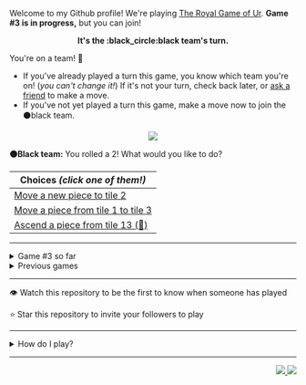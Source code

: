 Welcome to my Github profile!
We're playing
[The Royal Game of Ur](https://en.wikipedia.org/wiki/Royal_Game_of_Ur).
**Game #3 is in progress,** but you can join!

<p align="center">
  <b>It's the
  :black_circle:black
  team's turn.</b>
</p>

You're on a team! :wave:

* If you've already played a turn this game, you know which team you're on!
(_you can't change it!_)
If it's not your turn, check back later, or
[ask a
friend](https://twitter.com/share?text=I'm+playing+The+Royal+Game+of+Ur+on+a+GitHub+profile.+Take+your+turn+at+https://github.com/rossjrw/rossjrw+%23RoyalGameOfUr+%23github)
to make a move.
* If you've not yet played a turn this game, make a move now to join the
:black_circle:black
team.

<p align="center"><img src="https://raw.githubusercontent.com/rossjrw/rossjrw/play/games/current/board.527.svg"></p>

  **:black_circle:Black team:**
  You rolled a 2!
What would you like to do?

| Choices *(click one of them!)* |
| --- |
  | [Move a new piece to tile 2    ](https://github.com/rossjrw/rossjrw/issues/new?title=ur-move-2%400-0&amp;body=Press+Submit%21+You+don%27t+need+to+edit+this+text+or+do+anything+else.%0D%0A%0D%0ABe+aware+that+your+move+can+take+a+minute+or+two+to+process.) |
  | [Move a piece from tile 1 to tile 3    ](https://github.com/rossjrw/rossjrw/issues/new?title=ur-move-2%401-0&amp;body=Press+Submit%21+You+don%27t+need+to+edit+this+text+or+do+anything+else.%0D%0A%0D%0ABe+aware+that+your+move+can+take+a+minute+or+two+to+process.) |
  | [Ascend a piece from tile 13    (:rocket:) ](https://github.com/rossjrw/rossjrw/issues/new?title=ur-move-2%4013-0&amp;body=Press+Submit%21+You+don%27t+need+to+edit+this+text+or+do+anything+else.%0D%0A%0D%0ABe+aware+that+your+move+can+take+a+minute+or+two+to+process.) |

-----

<details><summary>Game #3 so far</summary>

## Who's on each team?

<table>
    <thead>
      <tr><th colspan=2>Players in this game</th></tr>
    </thead>
    <tbody>
      <tr>
        <td align="right"><b>Black team</b> :black_circle:</td>
        <td>:white_circle: <b> White team</b></td>
      </tr>
      <tr align="center">
        <td><b><a href="https://github.com/BaptisteMartinet">@BaptisteMartinet</a></b> (34)<br><b><a href="https://github.com/tassiaaccioly">@tassiaaccioly</a></b> (3)<br><b><a href="https://github.com/chekos">@chekos</a></b> (3)<br><b><a href="https://github.com/rossjrw">@rossjrw</a></b> (2)<br><b><a href="https://github.com/cbebe">@cbebe</a></b> (2)<br><b><a href="https://github.com/DiogoTofuMartins">@DiogoTofuMartins</a></b> (1)<br><b><a href="https://github.com/jackwilliamgray">@jackwilliamgray</a></b> (1)<br><b><a href="https://github.com/jackcarey">@jackcarey</a></b> (1)<br><b><a href="https://github.com/shaurya-src">@shaurya-src</a></b> (1)<br><b><a href="https://github.com/kinduff">@kinduff</a></b> (1)<br><b><a href="https://github.com/AfterWorld">@AfterWorld</a></b> (1)</td>
        <td><b><a href="https://github.com/1ethanhansen">@1ethanhansen</a></b> (37)<br><b><a href="https://github.com/shpatrickguo">@shpatrickguo</a></b> (7)<br><b><a href="https://github.com/jtrent238">@jtrent238</a></b> (3)<br><b><a href="https://github.com/The-Coding-Classroom">@The-Coding-Classroom</a></b> (1)<br><b><a href="https://github.com/Hans5958">@Hans5958</a></b> (1)<br><b><a href="https://github.com/abhijit-hota">@abhijit-hota</a></b> (1)</td>
      </tr>
    </tbody>
  </table>

## What's happened so far?

| Time | Turn | Event | Issue | Board |
| :---: | :---: | :--- | :---: | :---: |
  | 11th Jan 2021 18:53 | **0** | :black_circle: **[@BaptisteMartinet](https://github.com/BaptisteMartinet)** started a new game | [#425](https://github.com/rossjrw/rossjrw/issues/425) | [link](https://raw.githubusercontent.com/rossjrw/rossjrw/2e4658022b4eb7f8104666e9a88e8250643c9383/games/current/board.425.svg) |
  | 11th Jan 2021 18:54 | **1** | :black_circle: **[@BaptisteMartinet](https://github.com/BaptisteMartinet)** moved a black piece onto the board to position 1    | [#426](https://github.com/rossjrw/rossjrw/issues/426) | [link](https://raw.githubusercontent.com/rossjrw/rossjrw/a934bcece1bb80caea7dd9911616969452437f3f/games/current/board.426.svg) |
  | 11th Jan 2021 22:08 | **2** | :white_circle: **[@shpatrickguo](https://github.com/shpatrickguo)** moved a white piece onto the board to position 1    | [#427](https://github.com/rossjrw/rossjrw/issues/427) | [link](https://raw.githubusercontent.com/rossjrw/rossjrw/d9425379be92f8c2138459fe496777e97c352802/games/current/board.427.svg) |
  | 12th Jan 2021 09:37 | **3** | :black_circle: **[@BaptisteMartinet](https://github.com/BaptisteMartinet)** moved a black piece from position 1 to position 2    | [#428](https://github.com/rossjrw/rossjrw/issues/428) | [link](https://raw.githubusercontent.com/rossjrw/rossjrw/f9c17baa5a05e61467c216e08c631b80b3f0c57a/games/current/board.428.svg) |
  | 12th Jan 2021 17:20 | **4** | :white_circle: **[@1ethanhansen](https://github.com/1ethanhansen)** moved a white piece from position 1 to position 4  — claimed a rosette :rosette:  | [#429](https://github.com/rossjrw/rossjrw/issues/429) |  |
  | 12th Jan 2021 17:21 | **5** | :white_circle: **[@1ethanhansen](https://github.com/1ethanhansen)** moved a white piece from position 4 to position 8  — claimed a rosette :rosette:  | [#430](https://github.com/rossjrw/rossjrw/issues/430) | [link](https://raw.githubusercontent.com/rossjrw/rossjrw/64b501e334c803850d09f6cc1d178ebf13715574/games/current/board.430.svg) |
  | 12th Jan 2021 17:21 | **6** | :white_circle:  The white team rolled a 0 and their turn was automatically passed | [#430](https://github.com/rossjrw/rossjrw/issues/430) | [link](https://raw.githubusercontent.com/rossjrw/rossjrw/40d891e2a3ae5c43ae4fc383a0fdd3bd862e6951/games/current/board.430.svg) |
  | 12th Jan 2021 17:28 | **7** | :black_circle: **[@BaptisteMartinet](https://github.com/BaptisteMartinet)** moved a black piece from position 2 to position 3    | [#431](https://github.com/rossjrw/rossjrw/issues/431) | [link](https://raw.githubusercontent.com/rossjrw/rossjrw/007f032d6b05bb9beb025545237aba31ad4dc208/games/current/board.431.svg) |
  | 12th Jan 2021 18:00 | **8** | :white_circle: **[@1ethanhansen](https://github.com/1ethanhansen)** moved a white piece onto the board to position 1    | [#432](https://github.com/rossjrw/rossjrw/issues/432) | [link](https://raw.githubusercontent.com/rossjrw/rossjrw/014ac3a454cd31667735a39216d1503a010315d1/games/current/board.432.svg) |
  | 13th Jan 2021 00:01 | **9** | :black_circle: **[@DiogoTofuMartins](https://github.com/DiogoTofuMartins)** moved a black piece from position 3 to position 6    | [#433](https://github.com/rossjrw/rossjrw/issues/433) | [link](https://raw.githubusercontent.com/rossjrw/rossjrw/11b7813c66bae8ab2d2ce21d882b994e261d37d7/games/current/board.433.svg) |
  | 13th Jan 2021 00:37 | **10** | :white_circle: **[@1ethanhansen](https://github.com/1ethanhansen)** moved a white piece onto the board to position 2    | [#434](https://github.com/rossjrw/rossjrw/issues/434) | [link](https://raw.githubusercontent.com/rossjrw/rossjrw/e8661f4a65c59817df3d0238efe825d1fddc74a8/games/current/board.434.svg) |
  | 13th Jan 2021 18:36 | **11** | :black_circle: **[@tassiaaccioly](https://github.com/tassiaaccioly)** moved a black piece onto the board to position 3    | [#435](https://github.com/rossjrw/rossjrw/issues/435) | [link](https://raw.githubusercontent.com/rossjrw/rossjrw/166fbc83a6b89e7f10c30abac8f525e778714533/games/current/board.435.svg) |
  | 13th Jan 2021 18:49 | **12** | :white_circle: **[@1ethanhansen](https://github.com/1ethanhansen)** moved a white piece from position 2 to position 4  — claimed a rosette :rosette:  | [#436](https://github.com/rossjrw/rossjrw/issues/436) | [link](https://raw.githubusercontent.com/rossjrw/rossjrw/aeef20a5ed22fbd5a5c0f256032def39129fbc71/games/current/board.436.svg) |
  | 13th Jan 2021 19:06 | **13** | :white_circle: **[@1ethanhansen](https://github.com/1ethanhansen)** moved a white piece from position 4 to position 6 — captured a black piece :crossed_swords:   | [#437](https://github.com/rossjrw/rossjrw/issues/437) | [link](https://raw.githubusercontent.com/rossjrw/rossjrw/bac6e6fe13f7b89d6ae9684665614d09f5a445d8/games/current/board.437.svg) |
  | 15th Jan 2021 12:14 | **14** | :black_circle: **[@BaptisteMartinet](https://github.com/BaptisteMartinet)** moved a black piece from position 3 to position 4  — claimed a rosette :rosette:  | [#439](https://github.com/rossjrw/rossjrw/issues/439) | [link](https://raw.githubusercontent.com/rossjrw/rossjrw/07c0fb432b09d5149b7dc3f8bcde787762f70071/games/current/board.439.svg) |
  | 15th Jan 2021 12:16 | **15** | :black_circle: **[@BaptisteMartinet](https://github.com/BaptisteMartinet)** moved a black piece from position 4 to position 6 — captured a white piece :crossed_swords:   | [#440](https://github.com/rossjrw/rossjrw/issues/440) |  |
  | 15th Jan 2021 16:29 | **16** | :white_circle: **[@jtrent238](https://github.com/jtrent238)** moved a white piece onto the board to position 2    | [#441](https://github.com/rossjrw/rossjrw/issues/441) | [link](https://raw.githubusercontent.com/rossjrw/rossjrw/0ed9adc147e32099b31a788bfba00440ea8ccf3d/games/current/board.441.svg) |
  | 15th Jan 2021 16:29 | **17** | :black_circle:  The black team rolled a 0 and their turn was automatically passed | [#441](https://github.com/rossjrw/rossjrw/issues/441) | [link](https://raw.githubusercontent.com/rossjrw/rossjrw/01e08b60925a369661b38ca5ba8e33082663c279/games/current/board.441.svg) |
  | 15th Jan 2021 16:31 | **18** | :white_circle: **[@jtrent238](https://github.com/jtrent238)** moved a white piece from position 1 to position 4  — claimed a rosette :rosette:  | [#442](https://github.com/rossjrw/rossjrw/issues/442) | [link](https://raw.githubusercontent.com/rossjrw/rossjrw/52354f0a149ac4b0412d42364e23afe676a99b76/games/current/board.442.svg) |
  | 15th Jan 2021 16:32 | **19** | :white_circle: **[@jtrent238](https://github.com/jtrent238)** moved a white piece onto the board to position 1    | [#443](https://github.com/rossjrw/rossjrw/issues/443) | [link](https://raw.githubusercontent.com/rossjrw/rossjrw/b283cfa2c7a043a9dcde5d7966a91c7ad1019995/games/current/board.443.svg) |
  | 16th Jan 2021 16:32 | **20** | :black_circle: **[@BaptisteMartinet](https://github.com/BaptisteMartinet)** moved a black piece from position 6 to position 9    | [#444](https://github.com/rossjrw/rossjrw/issues/444) | [link](https://raw.githubusercontent.com/rossjrw/rossjrw/75f1465060fcb7856ed862ef84dd6a1e5f967144/games/current/board.444.svg) |
  | 16th Jan 2021 17:51 | **21** | :white_circle: **[@1ethanhansen](https://github.com/1ethanhansen)** moved a white piece from position 4 to position 7    | [#445](https://github.com/rossjrw/rossjrw/issues/445) | [link](https://raw.githubusercontent.com/rossjrw/rossjrw/b6a52aa2e0194d0daf60acd5a9817d98a713a311/games/current/board.445.svg) |
  | 17th Jan 2021 10:44 | **22** | :black_circle: **[@BaptisteMartinet](https://github.com/BaptisteMartinet)** moved a black piece from position 9 to position 12    | [#446](https://github.com/rossjrw/rossjrw/issues/446) | [link](https://raw.githubusercontent.com/rossjrw/rossjrw/1e0251ba2a5e8bc898e90d71e696228cc9a65f05/games/current/board.446.svg) |
  | 17th Jan 2021 19:29 | **23** | :white_circle: **[@1ethanhansen](https://github.com/1ethanhansen)** moved a white piece from position 7 to position 10    | [#447](https://github.com/rossjrw/rossjrw/issues/447) | [link](https://raw.githubusercontent.com/rossjrw/rossjrw/65c00f8eaa214b5d3e5fd942e4f5e065cffe7f6b/games/current/board.447.svg) |
  | 17th Jan 2021 21:12 | **24** | :black_circle: **[@BaptisteMartinet](https://github.com/BaptisteMartinet)** ascended a black piece from position 12 :rocket:    | [#448](https://github.com/rossjrw/rossjrw/issues/448) | [link](https://raw.githubusercontent.com/rossjrw/rossjrw/e571b93b19c18e7a983a07419059337c598299fd/games/current/board.448.svg) |
  | 17th Jan 2021 21:23 | **25** | :white_circle: **[@1ethanhansen](https://github.com/1ethanhansen)** moved a white piece from position 2 to position 3    | [#449](https://github.com/rossjrw/rossjrw/issues/449) | [link](https://raw.githubusercontent.com/rossjrw/rossjrw/38368998dd351bbda19cb08c0ca222c940c9b516/games/current/board.449.svg) |
  | 17th Jan 2021 21:50 | **26** | :black_circle: **[@BaptisteMartinet](https://github.com/BaptisteMartinet)** moved a black piece onto the board to position 3    | [#450](https://github.com/rossjrw/rossjrw/issues/450) | [link](https://raw.githubusercontent.com/rossjrw/rossjrw/de46a2d98258e6c7b02d195f53d9c3b2f15ee263/games/current/board.450.svg) |
  | 17th Jan 2021 21:54 | **27** | :white_circle: **[@1ethanhansen](https://github.com/1ethanhansen)** moved a white piece onto the board to position 4  — claimed a rosette :rosette:  | [#451](https://github.com/rossjrw/rossjrw/issues/451) | [link](https://raw.githubusercontent.com/rossjrw/rossjrw/7e8eeab04ba334dfff138fe535c38cac0f383904/games/current/board.451.svg) |
  | 17th Jan 2021 21:55 | **28** | :white_circle: **[@1ethanhansen](https://github.com/1ethanhansen)** moved a white piece onto the board to position 2    | [#452](https://github.com/rossjrw/rossjrw/issues/452) | [link](https://raw.githubusercontent.com/rossjrw/rossjrw/f08b81bb6f681b15d94ee918bd94d1bba04a0b25/games/current/board.452.svg) |
  | 17th Jan 2021 23:06 | **29** | :black_circle: **[@tassiaaccioly](https://github.com/tassiaaccioly)** moved a black piece from position 3 to position 4  — claimed a rosette :rosette:  | [#453](https://github.com/rossjrw/rossjrw/issues/453) | [link](https://raw.githubusercontent.com/rossjrw/rossjrw/5add3e878a7960dd2d55c64554514e2f46289775/games/current/board.453.svg) |
  | 18th Jan 2021 01:22 | **30** | :black_circle: **[@jackwilliamgray](https://github.com/jackwilliamgray)** moved a black piece onto the board to position 2    | [#454](https://github.com/rossjrw/rossjrw/issues/454) | [link](https://raw.githubusercontent.com/rossjrw/rossjrw/7141d88153c7024bd068837f179b6c68d50aabb4/games/current/board.454.svg) |
  | 18th Jan 2021 02:40 | **31** | :white_circle: **[@1ethanhansen](https://github.com/1ethanhansen)** moved a white piece from position 10 to position 12    | [#455](https://github.com/rossjrw/rossjrw/issues/455) | [link](https://raw.githubusercontent.com/rossjrw/rossjrw/e65711ca96b77a255a6b04990d3160c662f512ea/games/current/board.455.svg) |
  | 18th Jan 2021 08:53 | **32** | :black_circle: **[@BaptisteMartinet](https://github.com/BaptisteMartinet)** moved a black piece onto the board to position 3    | [#456](https://github.com/rossjrw/rossjrw/issues/456) | [link](https://raw.githubusercontent.com/rossjrw/rossjrw/02517d2a2a00fb36c80bd3d884f571e036d3a9e4/games/current/board.456.svg) |
  | 19th Jan 2021 00:34 | **33** | :white_circle: **[@shpatrickguo](https://github.com/shpatrickguo)** moved a white piece from position 12 to position 14  — claimed a rosette :rosette:  | [#457](https://github.com/rossjrw/rossjrw/issues/457) | [link](https://raw.githubusercontent.com/rossjrw/rossjrw/1af25861eecd59b2730215e5e576717dc5ef15b3/games/current/board.457.svg) |
  | 19th Jan 2021 12:50 | **34** | :white_circle: **[@The-Coding-Classroom](https://github.com/The-Coding-Classroom)** moved a white piece from position 8 to position 12    | [#458](https://github.com/rossjrw/rossjrw/issues/458) | [link](https://raw.githubusercontent.com/rossjrw/rossjrw/68a1ecdb1c161324ee7af463312cf8276f060348/games/current/board.458.svg) |
  | 20th Jan 2021 00:46 | **35** | :black_circle: **[@jackcarey](https://github.com/jackcarey)** moved a black piece from position 4 to position 7    | [#459](https://github.com/rossjrw/rossjrw/issues/459) | [link](https://raw.githubusercontent.com/rossjrw/rossjrw/190776b448a5d5b45c5e9ebb31bd2937d8015d94/games/current/board.459.svg) |
  | 20th Jan 2021 00:57 | **36** | :white_circle: **[@1ethanhansen](https://github.com/1ethanhansen)** moved a white piece from position 4 to position 6    | [#460](https://github.com/rossjrw/rossjrw/issues/460) | [link](https://raw.githubusercontent.com/rossjrw/rossjrw/d44b1a98c19f77fb6e63cdee86cb1dca7e6ea22b/games/current/board.460.svg) |
  | 20th Jan 2021 10:37 | **37** | :black_circle: **[@BaptisteMartinet](https://github.com/BaptisteMartinet)** moved a black piece from position 7 to position 10    | [#461](https://github.com/rossjrw/rossjrw/issues/461) | [link](https://raw.githubusercontent.com/rossjrw/rossjrw/2179e7fa83918a6f18ac24b30ad513c43ec91d22/games/current/board.461.svg) |
  | 20th Jan 2021 18:49 | **38** | :white_circle: **[@1ethanhansen](https://github.com/1ethanhansen)** ascended a white piece from position 12 :rocket:    | [#463](https://github.com/rossjrw/rossjrw/issues/463) | [link](https://raw.githubusercontent.com/rossjrw/rossjrw/acbba44a0219993b7f9d3c1c53fd5e15a6109706/games/current/board.463.svg) |
  | 22nd Jan 2021 08:16 | **39** | :black_circle: **[@shaurya-src](https://github.com/shaurya-src)** moved a black piece from position 3 to position 4  — claimed a rosette :rosette:  | [#464](https://github.com/rossjrw/rossjrw/issues/464) | [link](https://raw.githubusercontent.com/rossjrw/rossjrw/82dd4a4ec2eea12ea3d6820159ab3a2330023bef/games/current/board.464.svg) |
  | 23rd Jan 2021 19:08 | **40** | :black_circle: **[@kinduff](https://github.com/kinduff)** moved a black piece from position 4 to position 7    | [#465](https://github.com/rossjrw/rossjrw/issues/465) | [link](https://raw.githubusercontent.com/rossjrw/rossjrw/33dd4f565044125668c2f2a34c6371c9724bb6e0/games/current/board.465.svg) |
  | 23rd Jan 2021 19:13 | **41** | :white_circle: **[@1ethanhansen](https://github.com/1ethanhansen)** moved a white piece from position 2 to position 4  — claimed a rosette :rosette:  | [#466](https://github.com/rossjrw/rossjrw/issues/466) | [link](https://raw.githubusercontent.com/rossjrw/rossjrw/f6742246b239da086dc28f2d9a100e26ae5cf6e4/games/current/board.466.svg) |
  | 23rd Jan 2021 19:14 | **42** | :white_circle: **[@1ethanhansen](https://github.com/1ethanhansen)** moved a white piece from position 4 to position 7 — captured a black piece :crossed_swords:   | [#467](https://github.com/rossjrw/rossjrw/issues/467) | [link](https://raw.githubusercontent.com/rossjrw/rossjrw/23bb93acd53da2e2eb6763404b7b46c0dcf155dc/games/current/board.467.svg) |
  | 25th Jan 2021 11:27 | **43** | :black_circle: **[@BaptisteMartinet](https://github.com/BaptisteMartinet)** moved a black piece from position 10 to position 11    | [#468](https://github.com/rossjrw/rossjrw/issues/468) | [link](https://raw.githubusercontent.com/rossjrw/rossjrw/232d35cb55e908b20f32a30100685cf6f4c76187/games/current/board.468.svg) |
  | 25th Jan 2021 15:03 | **44** | :white_circle: **[@shpatrickguo](https://github.com/shpatrickguo)** moved a white piece from position 6 to position 8  — claimed a rosette :rosette:  | [#469](https://github.com/rossjrw/rossjrw/issues/469) | [link](https://raw.githubusercontent.com/rossjrw/rossjrw/850238d3bbae1052af3b594129c01deb2d579040/games/current/board.469.svg) |
  | 26th Jan 2021 00:04 | **45** | :white_circle: **[@1ethanhansen](https://github.com/1ethanhansen)** moved a white piece from position 8 to position 11 — captured a black piece :crossed_swords:   | [#470](https://github.com/rossjrw/rossjrw/issues/470) | [link](https://raw.githubusercontent.com/rossjrw/rossjrw/d074d954ee0641977a864a3bcd1aa208c46c9e05/games/current/board.470.svg) |
  | 26th Jan 2021 15:57 | **46** | :black_circle: **[@BaptisteMartinet](https://github.com/BaptisteMartinet)** moved a black piece from position 2 to position 3    | [#471](https://github.com/rossjrw/rossjrw/issues/471) | [link](https://raw.githubusercontent.com/rossjrw/rossjrw/7dd3dde2571ab52351e21a84d6bcbecbdad43de0/games/current/board.471.svg) |
  | 26th Jan 2021 17:03 | **47** | :white_circle: **[@1ethanhansen](https://github.com/1ethanhansen)** moved a white piece from position 11 to position 13    | [#472](https://github.com/rossjrw/rossjrw/issues/472) | [link](https://raw.githubusercontent.com/rossjrw/rossjrw/ab6cf76792e1dffc742b8f92e8ef3d281074f1ba/games/current/board.472.svg) |
  | 26th Jan 2021 18:32 | **48** | :black_circle: **[@tassiaaccioly](https://github.com/tassiaaccioly)** moved a black piece onto the board to position 2    | [#473](https://github.com/rossjrw/rossjrw/issues/473) | [link](https://raw.githubusercontent.com/rossjrw/rossjrw/832e93a3efdfb2d33e88093f029a94cb303f9bbf/games/current/board.473.svg) |
  | 26th Jan 2021 18:40 | **49** | :white_circle: **[@1ethanhansen](https://github.com/1ethanhansen)** moved a white piece onto the board to position 2    | [#474](https://github.com/rossjrw/rossjrw/issues/474) | [link](https://raw.githubusercontent.com/rossjrw/rossjrw/ab69c1a954351ca7d910dd7b708f78eae233207f/games/current/board.474.svg) |
  | 27th Jan 2021 14:12 | **50** | :black_circle: **[@BaptisteMartinet](https://github.com/BaptisteMartinet)** moved a black piece from position 3 to position 4  — claimed a rosette :rosette:  | [#475](https://github.com/rossjrw/rossjrw/issues/475) | [link](https://raw.githubusercontent.com/rossjrw/rossjrw/bc2d2be546b7b199f5b8cc106f446145713d7f53/games/current/board.475.svg) |
  | 27th Jan 2021 14:19 | **51** | :black_circle: **[@BaptisteMartinet](https://github.com/BaptisteMartinet)** moved a black piece from position 4 to position 6    | [#476](https://github.com/rossjrw/rossjrw/issues/476) | [link](https://raw.githubusercontent.com/rossjrw/rossjrw/49eb9611c1d54db4fcda40397b1b921d389c0c4d/games/current/board.476.svg) |
  | 27th Jan 2021 17:59 | **52** | :white_circle: **[@shpatrickguo](https://github.com/shpatrickguo)** moved a white piece from position 3 to position 6 — captured a black piece :crossed_swords:   | [#477](https://github.com/rossjrw/rossjrw/issues/477) | [link](https://raw.githubusercontent.com/rossjrw/rossjrw/06bb9f827f0bf1e643251a417522d6383b0b4da5/games/current/board.477.svg) |
  | 28th Jan 2021 06:44 | **53** | :black_circle: **[@AfterWorld](https://github.com/AfterWorld)** moved a black piece onto the board to position 3    | [#478](https://github.com/rossjrw/rossjrw/issues/478) | [link](https://raw.githubusercontent.com/rossjrw/rossjrw/a45a6b5214bcbb5b5a01c64c954217d3272d9511/games/current/board.478.svg) |
  | 28th Jan 2021 16:44 | **54** | :white_circle: **[@Hans5958](https://github.com/Hans5958)** moved a white piece from position 6 to position 8  — claimed a rosette :rosette:  | [#479](https://github.com/rossjrw/rossjrw/issues/479) | [link](https://raw.githubusercontent.com/rossjrw/rossjrw/48c06cc1502efa7a5260e46b677069444808c844/games/current/board.479.svg) |
  | 28th Jan 2021 16:46 | **55** | :white_circle: **[@1ethanhansen](https://github.com/1ethanhansen)** ascended a white piece from position 13 :rocket:    | [#480](https://github.com/rossjrw/rossjrw/issues/480) | [link](https://raw.githubusercontent.com/rossjrw/rossjrw/e3444f98f9df5bf255fbe22f8314b432ace27d06/games/current/board.480.svg) |
  | 31st Jan 2021 13:04 | **56** | :black_circle: **[@BaptisteMartinet](https://github.com/BaptisteMartinet)** moved a black piece from position 2 to position 5    | [#481](https://github.com/rossjrw/rossjrw/issues/481) | [link](https://raw.githubusercontent.com/rossjrw/rossjrw/53b630f03a589599fd1c46443f218be92a37adaf/games/current/board.481.svg) |
  | 31st Jan 2021 17:14 | **57** | :white_circle: **[@shpatrickguo](https://github.com/shpatrickguo)** moved a white piece from position 2 to position 5 — captured a black piece :crossed_swords:   | [#482](https://github.com/rossjrw/rossjrw/issues/482) | [link](https://raw.githubusercontent.com/rossjrw/rossjrw/300fa7d7575dc061711203ddd0015842ae17b803/games/current/board.482.svg) |
  | 31st Jan 2021 22:08 | **58** | :black_circle: **[@BaptisteMartinet](https://github.com/BaptisteMartinet)** moved a black piece from position 3 to position 4  — claimed a rosette :rosette:  | [#483](https://github.com/rossjrw/rossjrw/issues/483) | [link](https://raw.githubusercontent.com/rossjrw/rossjrw/7eb4c5111fdeea3d67b7e5c2ea0ec2aab8e4da8d/games/current/board.483.svg) |
  | 31st Jan 2021 22:16 | **59** | :black_circle: **[@BaptisteMartinet](https://github.com/BaptisteMartinet)** moved a black piece from position 4 to position 9    | [#484](https://github.com/rossjrw/rossjrw/issues/484) | [link](https://raw.githubusercontent.com/rossjrw/rossjrw/dcf5dd45663a135b404144a0fdd17633219ab530/games/current/board.484.svg) |
  | 1st Feb 2021 00:10 | **60** | :white_circle: **[@1ethanhansen](https://github.com/1ethanhansen)** moved a white piece from position 8 to position 9 — captured a black piece :crossed_swords:   | [#485](https://github.com/rossjrw/rossjrw/issues/485) | [link](https://raw.githubusercontent.com/rossjrw/rossjrw/68c6caaa4e4b4715f4f73ed1dd37cd0cd09f64db/games/current/board.485.svg) |
  | 1st Feb 2021 08:55 | **61** | :black_circle: **[@BaptisteMartinet](https://github.com/BaptisteMartinet)** moved a black piece onto the board to position 2    | [#486](https://github.com/rossjrw/rossjrw/issues/486) | [link](https://raw.githubusercontent.com/rossjrw/rossjrw/947274c7a85188043e8649e9820be047ad3c2663/games/current/board.486.svg) |
  | 1st Feb 2021 16:07 | **62** | :white_circle: **[@1ethanhansen](https://github.com/1ethanhansen)** moved a white piece from position 5 to position 8  — claimed a rosette :rosette:  | [#487](https://github.com/rossjrw/rossjrw/issues/487) | [link](https://raw.githubusercontent.com/rossjrw/rossjrw/d2a1dc5357dedd3c7e002cfd7c6e795d9f053f8d/games/current/board.487.svg) |
  | 1st Feb 2021 16:20 | **63** | :white_circle: **[@1ethanhansen](https://github.com/1ethanhansen)** moved a white piece from position 8 to position 11    | [#488](https://github.com/rossjrw/rossjrw/issues/488) | [link](https://raw.githubusercontent.com/rossjrw/rossjrw/ed6bf81e0c2395390cbe419f14bc28d2f13d6767/games/current/board.488.svg) |
  | 2nd Feb 2021 07:18 | **64** | :black_circle: **[@rossjrw](https://github.com/rossjrw)** moved a black piece from position 2 to position 4  — claimed a rosette :rosette:  | [#489](https://github.com/rossjrw/rossjrw/issues/489) | [link](https://raw.githubusercontent.com/rossjrw/rossjrw/66b1ccb57560e8567f3ff144554615d3a7f35543/games/current/board.489.svg) |
  | 2nd Feb 2021 07:18 | **65** | :black_circle: **[@rossjrw](https://github.com/rossjrw)** moved a black piece onto the board to position 1    | [#490](https://github.com/rossjrw/rossjrw/issues/490) | [link](https://raw.githubusercontent.com/rossjrw/rossjrw/0d49d6c13368f1050745548c2b21adc40add12d4/games/current/board.490.svg) |
  | 2nd Feb 2021 18:39 | **66** | :white_circle: **[@1ethanhansen](https://github.com/1ethanhansen)** moved a white piece from position 1 to position 4  — claimed a rosette :rosette:  | [#491](https://github.com/rossjrw/rossjrw/issues/491) | [link](https://raw.githubusercontent.com/rossjrw/rossjrw/f4bfb08c51aa9faed66e82e77fbcae3d2fb31e14/games/current/board.491.svg) |
  | 2nd Feb 2021 18:41 | **67** | :white_circle: **[@1ethanhansen](https://github.com/1ethanhansen)** moved a white piece from position 11 to position 13    | [#492](https://github.com/rossjrw/rossjrw/issues/492) |  |
  | 3rd Feb 2021 01:40 | **68** | :black_circle: **[@chekos](https://github.com/chekos)** moved a black piece from position 4 to position 5    | [#493](https://github.com/rossjrw/rossjrw/issues/493) | [link](https://raw.githubusercontent.com/rossjrw/rossjrw/2e7a659fa9077ad7ad586dca354ba71801aac90b/games/current/board.493.svg) |
  | 3rd Feb 2021 01:40 | **69** | :white_circle:  The white team rolled a 0 and their turn was automatically passed | [#493](https://github.com/rossjrw/rossjrw/issues/493) | [link](https://raw.githubusercontent.com/rossjrw/rossjrw/0daf1a5ba1bc55fea39912d8a1320a7aee6aab32/games/current/board.493.svg) |
  | 3rd Feb 2021 01:42 | **70** | :black_circle: **[@chekos](https://github.com/chekos)** moved a black piece from position 5 to position 8  — claimed a rosette :rosette:  | [#494](https://github.com/rossjrw/rossjrw/issues/494) | [link](https://raw.githubusercontent.com/rossjrw/rossjrw/2a2c34f99bef6ea6d48ffef83271e859622f988f/games/current/board.494.svg) |
  | 3rd Feb 2021 01:43 | **71** | :black_circle: **[@chekos](https://github.com/chekos)** moved a black piece from position 8 to position 10    | [#495](https://github.com/rossjrw/rossjrw/issues/495) |  |
  | 3rd Feb 2021 05:21 | **72** | :white_circle: **[@1ethanhansen](https://github.com/1ethanhansen)** ascended a white piece from position 13 :rocket:    | [#496](https://github.com/rossjrw/rossjrw/issues/496) | [link](https://raw.githubusercontent.com/rossjrw/rossjrw/209b686067ce93021e5261779ef8e02958082d89/games/current/board.496.svg) |
  | 3rd Feb 2021 05:21 | **73** | :black_circle:  The black team rolled a 0 and their turn was automatically passed | [#496](https://github.com/rossjrw/rossjrw/issues/496) | [link](https://raw.githubusercontent.com/rossjrw/rossjrw/5e7f848dd5f53b1fbb00cf2b2db4ed29edec0825/games/current/board.496.svg) |
  | 3rd Feb 2021 05:22 | **74** | :white_circle: **[@1ethanhansen](https://github.com/1ethanhansen)** moved a white piece from position 9 to position 10 — captured a black piece :crossed_swords:   | [#497](https://github.com/rossjrw/rossjrw/issues/497) | [link](https://raw.githubusercontent.com/rossjrw/rossjrw/659fc42db8f120268ae649389c805f0d9ae1bcdc/games/current/board.497.svg) |
  | 4th Feb 2021 13:17 | **75** | :black_circle: **[@BaptisteMartinet](https://github.com/BaptisteMartinet)** moved a black piece from position 1 to position 3    | [#498](https://github.com/rossjrw/rossjrw/issues/498) |  |
  | 4th Feb 2021 13:45 | **76** | :white_circle: **[@abhijit-hota](https://github.com/abhijit-hota)** ascended a white piece from position 14 :rocket:    | [#499](https://github.com/rossjrw/rossjrw/issues/499) | [link](https://raw.githubusercontent.com/rossjrw/rossjrw/f2dd7797d6851cb211d907bb13f20745aabdae1b/games/current/board.499.svg) |
  | 4th Feb 2021 13:45 | **77** | :black_circle:  The black team rolled a 0 and their turn was automatically passed | [#499](https://github.com/rossjrw/rossjrw/issues/499) | [link](https://raw.githubusercontent.com/rossjrw/rossjrw/5c1e8659144365793b64d73cc45a98a23a433068/games/current/board.499.svg) |
  | 4th Feb 2021 16:39 | **78** | :white_circle: **[@1ethanhansen](https://github.com/1ethanhansen)** moved a white piece from position 10 to position 13    | [#500](https://github.com/rossjrw/rossjrw/issues/500) | [link](https://raw.githubusercontent.com/rossjrw/rossjrw/5fd711f8717eed11a7a061bf5d23ee392e408cbc/games/current/board.500.svg) |
  | 5th Feb 2021 09:09 | **79** | :black_circle: **[@BaptisteMartinet](https://github.com/BaptisteMartinet)** moved a black piece onto the board to position 2    | [#501](https://github.com/rossjrw/rossjrw/issues/501) | [link](https://raw.githubusercontent.com/rossjrw/rossjrw/fa86d9fa2812ce5c80f3e5f3eee024f98b72ff92/games/current/board.501.svg) |
  | 5th Feb 2021 18:04 | **80** | :white_circle: **[@1ethanhansen](https://github.com/1ethanhansen)** moved a white piece from position 7 to position 10    | [#502](https://github.com/rossjrw/rossjrw/issues/502) | [link](https://raw.githubusercontent.com/rossjrw/rossjrw/9ec484e2f8b281dfee0188819ef3ef7cef63337b/games/current/board.502.svg) |
  | 5th Feb 2021 19:16 | **81** | :black_circle: **[@BaptisteMartinet](https://github.com/BaptisteMartinet)** moved a black piece from position 2 to position 4  — claimed a rosette :rosette:  | [#503](https://github.com/rossjrw/rossjrw/issues/503) | [link](https://raw.githubusercontent.com/rossjrw/rossjrw/e9ea4b15572065f5125fb557b6d4f47424b04c8e/games/current/board.503.svg) |
  | 5th Feb 2021 19:16 | **82** | :black_circle: **[@BaptisteMartinet](https://github.com/BaptisteMartinet)** moved a black piece from position 4 to position 7    | [#504](https://github.com/rossjrw/rossjrw/issues/504) | [link](https://raw.githubusercontent.com/rossjrw/rossjrw/10b79dc7f9797fc8ff31ae05a3cb23f1f7a5850d/games/current/board.504.svg) |
  | 5th Feb 2021 19:37 | **83** | :white_circle: **[@1ethanhansen](https://github.com/1ethanhansen)** moved a white piece from position 4 to position 7 — captured a black piece :crossed_swords:   | [#505](https://github.com/rossjrw/rossjrw/issues/505) |  |
  | 6th Feb 2021 16:35 | **84** | :black_circle: **[@cbebe](https://github.com/cbebe)** moved a black piece from position 3 to position 6    | [#506](https://github.com/rossjrw/rossjrw/issues/506) | [link](https://raw.githubusercontent.com/rossjrw/rossjrw/62416aa4ffa4b90dbe57b150af27580ded306517/games/current/board.506.svg) |
  | 6th Feb 2021 16:35 | **85** | :white_circle:  The white team rolled a 3 and their turn was automatically passed | [#506](https://github.com/rossjrw/rossjrw/issues/506) | [link](https://raw.githubusercontent.com/rossjrw/rossjrw/62c1ba5b22fe0fb59a683a8c352f60605b6f701c/games/current/board.506.svg) |
  | 6th Feb 2021 17:00 | **86** | :black_circle: **[@cbebe](https://github.com/cbebe)** moved a black piece from position 6 to position 8  — claimed a rosette :rosette:  | [#507](https://github.com/rossjrw/rossjrw/issues/507) | [link](https://raw.githubusercontent.com/rossjrw/rossjrw/8be9b8cf4dc6f14698a8122aaf1de344754ffbdd/games/current/board.507.svg) |
  | 6th Feb 2021 19:41 | **87** | :black_circle: **[@BaptisteMartinet](https://github.com/BaptisteMartinet)** moved a black piece onto the board to position 3    | [#508](https://github.com/rossjrw/rossjrw/issues/508) | [link](https://raw.githubusercontent.com/rossjrw/rossjrw/f3ce1d8f85759b4323f0018ffd90a067a94f66b3/games/current/board.508.svg) |
  | 7th Feb 2021 00:04 | **88** | :white_circle: **[@shpatrickguo](https://github.com/shpatrickguo)** moved a white piece from position 13 to position 14  — claimed a rosette :rosette:  | [#509](https://github.com/rossjrw/rossjrw/issues/509) | [link](https://raw.githubusercontent.com/rossjrw/rossjrw/b9ee466cd67473ac5d62531e205572aaaca5df26/games/current/board.509.svg) |
  | 7th Feb 2021 04:17 | **89** | :white_circle: **[@1ethanhansen](https://github.com/1ethanhansen)** moved a white piece from position 10 to position 13    | [#510](https://github.com/rossjrw/rossjrw/issues/510) | [link](https://raw.githubusercontent.com/rossjrw/rossjrw/2534c191783e8a1ad1ef8e9e0bb0caf9b54d29d1/games/current/board.510.svg) |
  | 8th Feb 2021 09:15 | **90** | :black_circle: **[@BaptisteMartinet](https://github.com/BaptisteMartinet)** moved a black piece from position 3 to position 4  — claimed a rosette :rosette:  | [#512](https://github.com/rossjrw/rossjrw/issues/512) | [link](https://raw.githubusercontent.com/rossjrw/rossjrw/576bebb961c56c3bfb80f6e46a243c513c32fd63/games/current/board.512.svg) |
  | 8th Feb 2021 09:16 | **91** | :black_circle: **[@BaptisteMartinet](https://github.com/BaptisteMartinet)** moved a black piece from position 4 to position 6    | [#513](https://github.com/rossjrw/rossjrw/issues/513) | [link](https://raw.githubusercontent.com/rossjrw/rossjrw/6a1d3dd325e8acb565e5a418566fb6b3c5f66f0c/games/current/board.513.svg) |
  | 8th Feb 2021 16:46 | **92** | :white_circle: **[@shpatrickguo](https://github.com/shpatrickguo)** moved a white piece from position 7 to position 10    | [#514](https://github.com/rossjrw/rossjrw/issues/514) |  |
  | 8th Feb 2021 23:14 | **93** | :black_circle: **[@BaptisteMartinet](https://github.com/BaptisteMartinet)** moved a black piece from position 8 to position 9    | [#515](https://github.com/rossjrw/rossjrw/issues/515) | [link](https://raw.githubusercontent.com/rossjrw/rossjrw/21443e9fbdaa8b27bb7e962b400d26f059ed518b/games/current/board.515.svg) |
  | 8th Feb 2021 23:14 | **94** | :white_circle:  The white team rolled a 4 and their turn was automatically passed | [#515](https://github.com/rossjrw/rossjrw/issues/515) | [link](https://raw.githubusercontent.com/rossjrw/rossjrw/8e54c1f274b3662e70458ec119d0093f07dfac74/games/current/board.515.svg) |
  | 9th Feb 2021 09:47 | **95** | :black_circle: **[@BaptisteMartinet](https://github.com/BaptisteMartinet)** moved a black piece from position 9 to position 10 — captured a white piece :crossed_swords:   | [#516](https://github.com/rossjrw/rossjrw/issues/516) | [link](https://raw.githubusercontent.com/rossjrw/rossjrw/32ce541c82b4f01522128c637bad5908e3da43d3/games/current/board.516.svg) |
  | 9th Feb 2021 16:42 | **96** | :white_circle: **[@1ethanhansen](https://github.com/1ethanhansen)** ascended a white piece from position 14 :rocket:    | [#517](https://github.com/rossjrw/rossjrw/issues/517) | [link](https://raw.githubusercontent.com/rossjrw/rossjrw/3dba82fa56c8e3fbc0da89310a4a9f44ffc85663/games/current/board.517.svg) |
  | 10th Feb 2021 09:54 | **97** | :black_circle: **[@BaptisteMartinet](https://github.com/BaptisteMartinet)** moved a black piece from position 10 to position 11    | [#518](https://github.com/rossjrw/rossjrw/issues/518) | [link](https://raw.githubusercontent.com/rossjrw/rossjrw/a3d97ca804854231b1a60257bb7861d258c6c497/games/current/board.518.svg) |
  | 10th Feb 2021 17:08 | **98** | :white_circle: **[@1ethanhansen](https://github.com/1ethanhansen)** moved a white piece onto the board to position 3    | [#519](https://github.com/rossjrw/rossjrw/issues/519) | [link](https://raw.githubusercontent.com/rossjrw/rossjrw/4de970d3a5f9f2d2d2787e50cfb7256696b22544/games/current/board.519.svg) |
  | 11th Feb 2021 17:10 | **99** | :black_circle: **[@BaptisteMartinet](https://github.com/BaptisteMartinet)** moved a black piece from position 6 to position 10    | [#520](https://github.com/rossjrw/rossjrw/issues/520) | [link](https://raw.githubusercontent.com/rossjrw/rossjrw/eef5d77c04eaef388aac506fd547b98eec2a61a9/games/current/board.520.svg) |
  | 11th Feb 2021 17:11 | **100** | :white_circle: **[@1ethanhansen](https://github.com/1ethanhansen)** moved a white piece from position 3 to position 5    | [#521](https://github.com/rossjrw/rossjrw/issues/521) | [link](https://raw.githubusercontent.com/rossjrw/rossjrw/f577ae1ea5509dab92fdf69861a8be8711beb3fe/games/current/board.521.svg) |
  | 11th Feb 2021 17:41 | **101** | :black_circle: **[@BaptisteMartinet](https://github.com/BaptisteMartinet)** moved a black piece from position 10 to position 12    | [#522](https://github.com/rossjrw/rossjrw/issues/522) | [link](https://raw.githubusercontent.com/rossjrw/rossjrw/c151437a317f6ac88666d4ae035915b910c0e3c4/games/current/board.522.svg) |
  | 11th Feb 2021 17:52 | **102** | :white_circle: **[@1ethanhansen](https://github.com/1ethanhansen)** moved a white piece from position 5 to position 7    | [#523](https://github.com/rossjrw/rossjrw/issues/523) | [link](https://raw.githubusercontent.com/rossjrw/rossjrw/5b61c444772e89bf7d0d780134600b400a9fccdb/games/current/board.523.svg) |
  | 11th Feb 2021 17:53 | **103** | :black_circle: **[@BaptisteMartinet](https://github.com/BaptisteMartinet)** moved a black piece onto the board to position 1    | [#524](https://github.com/rossjrw/rossjrw/issues/524) | [link](https://raw.githubusercontent.com/rossjrw/rossjrw/1eda1061941c6be1cd4875b4facece1a45272849/games/current/board.524.svg) |
  | 11th Feb 2021 17:56 | **104** | :white_circle: **[@1ethanhansen](https://github.com/1ethanhansen)** moved a white piece from position 7 to position 8  — claimed a rosette :rosette:  | [#525](https://github.com/rossjrw/rossjrw/issues/525) | [link](https://raw.githubusercontent.com/rossjrw/rossjrw/d6d607b40b963f460b66c3a69ec0b581fce36a3f/games/current/board.525.svg) |
  | 11th Feb 2021 17:56 | **105** | :white_circle: **[@1ethanhansen](https://github.com/1ethanhansen)** moved a white piece from position 8 to position 10    | [#526](https://github.com/rossjrw/rossjrw/issues/526) |  |
  | 11th Feb 2021 17:57 | **106** | :black_circle: **[@BaptisteMartinet](https://github.com/BaptisteMartinet)** moved a black piece from position 12 to position 13    | [#527](https://github.com/rossjrw/rossjrw/issues/527) | [link](https://raw.githubusercontent.com/rossjrw/rossjrw/fb677e429f55f9a1423c7c7b9c6a771a11250fcd/games/current/board.527.svg) |
  | 11th Feb 2021 17:57 | **107** | :white_circle:  The white team rolled a 3 and their turn was automatically passed | [#527](https://github.com/rossjrw/rossjrw/issues/527) |  |

</details>

<details><summary>Previous games</summary>

## Previous games

1. A game was started on 30th Jul 2020 by **[@rossjrw](https://github.com/rossjrw)** and ended on 4th Dec 2020. 
   * The :white_circle:white team won. 
   * 64 players played 166 moves across 4 months and 5 days. 
   * The :black_circle:black team captured 9 white pieces and claimed 12 rosettes. 
   * The :white_circle:white team captured 10 black pieces and claimed 18 rosettes. 
   * The MVP of the winning team was **[@1ethanhansen](https://github.com/1ethanhansen)**, who played 48 moves. 
   * The winning move was made by **[@qbtl](https://github.com/qbtl)** ([#269](https://github.com/rossjrw/rossjrw/issues/269)).
1. A game was started on 4th Dec 2020 by **[@1ethanhansen](https://github.com/1ethanhansen)** and ended on 11th Jan 2021. 
   * The :black_circle:black team won. 
   * 27 players played 145 moves across 1 month and 1 week. 
   * The :black_circle:black team captured 7 white pieces and claimed 16 rosettes. 
   * The :white_circle:white team captured 6 black pieces and claimed 14 rosettes. 
   * The MVP of the winning team was **[@shpatrickguo](https://github.com/shpatrickguo)**, who played 26 moves. 
   * The winning move was made by **[@shpatrickguo](https://github.com/shpatrickguo)** ([#424](https://github.com/rossjrw/rossjrw/issues/424)).

</details>

-----

:eye: Watch this repository to be the first to know when someone has played

:star: Star this repository to invite your followers to play

-----

<details><summary>How do I play?</summary>

  It's the :white_circle:white team versus the :black_circle:black team.

  The turn starts by rolling 4 binary dice, which
  results in a number from 0 to 4. The current team gets to move one of their
  pieces by that many tiles.

  All of your pieces start on position 0 (the space just before tile 1). Your
  goal is to get all seven of them off the board by moving them onto position
  15 (the space just after tile 14). This is called **:rocket:ascending** a
  piece. You also want to prevent your opponent from :rocket:ascending their
  pieces.

  You will move your pieces along the tiles from tile 1 to tile 14. The tiles
  on your side of the board (tiles 1 through 4, 13, and 14) are safe — only
  your pieces can be there. However, the tiles in the middle (tiles 5 through
  12) are unsafe — your opponent's pieces can also be here. If one team's piece
  lands on the same tile as another team's piece, the piece that was landed on
  is **:crossed_swords:captured**! It goes all the way back to position 0.

  If you land on a **:rosette:rosette** (tiles 4, 8, and 14), your team gets to
  take another turn. Also, a piece that is on the :rosette:rosette on tile 8
  *cannot be :crossed_swords:captured*. A piece that's trying to capture it will
  simply bounce off onto tile 9.

  The first team to **:rocket:ascend** all seven of their pieces — that is,
  move them off the board onto position 15 — :crown:wins!

  Watch [Tom Scott play against Irving
  Finkel](https://www.youtube.com/watch?v=WZskjLq040I) in 2017.

  -----

  Playing Ur on my GitHub profile is easy. The dice have already been rolled
  for you — all you have to do is decide what to do with them.

  Anyone can join either team at any time, but once you're in a team, you're
  locked into it until the game ends. You can't play a move when it's the
  other team's turn.

  _([Before 2020-09-19](https://github.com/rossjrw/rossjrw/pull/133), your team
  was determined by your username. This is no longer the case.)_

  There will be a list of links below the board image with each possible move.
  Clicking one of those will take you to a page where you can create an Issue
  in this repository. The fields will already be filled in and all you have to
  do is click Submit.

  It will take a moment for Github Actions to acknowledge your move, but once
  it does, you'll see it react with the 'eyes' emoji (:eyes:). No more than a
  minute later it should react with the 'rocket' emoji (:rocket:) to let you
  know that your move was successful.

  If you don't see any of that, then something went wrong. Ping me in your
  issue by typing `cc @rossjrw`, and I'll take a look.

  Note that if your team has no possible moves — for example by rolling a 0 —
  your turn will be automatically skipped. The event log will let you know if
  this has happened.

  -----

  Check out the `source` branch of this repository for the source code and a
  little commentary on the inspiration behind this project.

</details>

-----

<p align="right">
  <a href="https://github.com/rossjrw/rossjrw/actions?query=workflow:build">
    <img src="https://github.com/rossjrw/rossjrw/workflows/build/badge.svg?branch=source"/>
  </a>
  <a href="https://github.com/rossjrw/rossjrw/actions?query=workflow:play">
    <img src="https://github.com/rossjrw/rossjrw/workflows/play/badge.svg?branch=play"/>
  </a>
</p>
